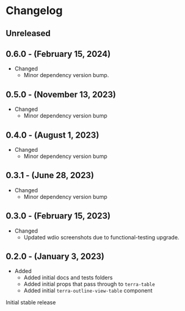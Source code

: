 # Changelog

## Unreleased

## 0.6.0 - (February 15, 2024)

* Changed
  * Minor dependency version bump.

## 0.5.0 - (November 13, 2023)

* Changed
  * Minor dependency version bump

## 0.4.0 - (August 1, 2023)

* Changed
  * Minor dependency version bump

## 0.3.1 - (June 28, 2023)

* Changed
  * Minor dependency version bump

## 0.3.0 - (February 15, 2023)

* Changed
  * Updated wdio screenshots due to functional-testing upgrade.

## 0.2.0 - (January 3, 2023)

* Added
  * Added initial docs and tests folders
  * Added initial props that pass through to `terra-table`
  * Added initial `terra-outline-view-table` component

Initial stable release
